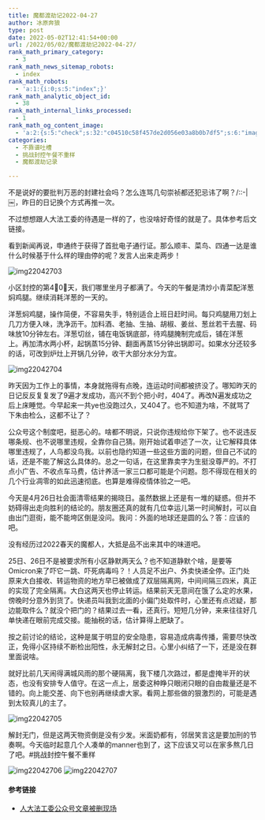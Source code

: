 ```yaml
---
title: 魔都渡劫记2022-04-27
author: 冰原奔狼
type: post
date: 2022-05-02T12:41:54+00:00
url: /2022/05/02/魔都渡劫记2022-04-27/
rank_math_primary_category:
  - 3
rank_math_news_sitemap_robots:
  - index
rank_math_robots:
  - 'a:1:{i:0;s:5:"index";}'
rank_math_analytic_object_id:
  - 38
rank_math_internal_links_processed:
  - 1
rank_math_og_content_image:
  - 'a:2:{s:5:"check";s:32:"c04510c58f457de2d056e03a8b0b7df5";s:6:"images";a:0:{}}'
categories:
  - 不靠谱吐槽
  - 挑战封控午餐不重样
  - 魔都渡劫记录

---
```

不是说好的要批判万恶的封建社会吗？怎么连骂几句崇祯都还犯忌讳了啊？/::-|￼，昨日的日记换个方式再推一次。

不过想想跟人大法工委的待遇是一样的了，也没啥好奇怪的就是了。具体参考后文链接。

看到新闻再说，申通终于获得了首批电子通行证。那么顺丰、菜鸟、四通一达是谁什么时候基于什么样的理由停的呢？发言人出来走两步！

<img decoding="async" src="https://i0.wp.com/s2.loli.net/2022/05/02/ycETBKqwXloLxIr.jpg?w=640&#038;ssl=1" alt="img22042703" data-recalc-dims="1" /> 

小区封控的第4⃣️0⃣️天，我们哪里坐月子都满了。今天的午餐是清炒小青菜配洋葱焖鸡腿。继续消耗洋葱的一天的。

洋葱焖鸡腿，操作简便，不容易失手，特别适合上班日赶时间。每只鸡腿用刀划上几刀方便入味，洗净沥干。加料酒、老抽、生抽、胡椒、姜丝、葱丝若干去腥、码味放10分钟左右。洋葱切丝，铺在电饭锅底部，待鸡腿腌制完成后，铺在洋葱上。再加清水两小杯，起锅蒸15分钟、翻面再蒸15分钟出锅即可。如果水分还较多的话，可改到炉灶上开锅几分钟，收干大部分水分为宜。

<img decoding="async" src="https://i0.wp.com/s2.loli.net/2022/05/02/5y4HZheJ1SYlI9u.jpg?w=640&#038;ssl=1" alt="img22042704" data-recalc-dims="1" /> 

昨天因为工作上的事情，本身就拖得有点晚，连运动时间都被挤没了。哪知昨天的日记反反复复发了9遍才发成功，高兴不到个把小时，404了。再改N遍发成功之后上床睡觉。今早起来一共ye也没跑过久，又404了。也不知道为啥，不就骂了下朱由检么，这都不让了？

公众号这个制度吧，挺恶心的。啥都不明说，只说你违规给你下架了。也不说违反哪条规、也不说哪里违规，全靠你自己猜。刚开始试着申述了一次，让它解释具体哪里违规了，人鸟都没鸟我。以前也隐约知道一些这些方面的问题，但自己不试的话，还是不能了解这么具体的。总之一句话，在这里靠卖字为生挺没尊严的。不打点小广告、不收点车马费，估计养活一家三口都可能是个问题。怨不得现在相关的几个行业凋零的如此迅速彻底。也算是难得疫情体验之一吧。

今天是4月26日社会面清零结果的揭晓日。虽然数据上还是有一堆的疑惑。但并不妨碍得出走向胜利的结论的。朋友圈还真的就有几位幸运儿第一时间解封，可以自由出门逛街，能不能垮区倒是没问。我问：外面的地球还是圆的么？答：应该的吧。

没有经历过2022春天的魔都人，大抵是品不出来其中的味道吧。

25日、26日不是被要求所有小区静默两天么？也不知道静默个啥，是要等Omicron来了吓它一跳、吓死病毒吗？！人员足不出户、外卖快递全停。正门处原来大白接收、转运物资的地方早已被做成了双层隔离网，中间间隔三四米，真正的实现了完全隔离。大白这两天也停止转运。结果前天无意间在饿了么定的水果，傍晚时分意外到货了。快递员叫我到北面的小偏门处取件时，心里还有点迟疑，那边能取件么？就没个把门的？结果过去一看，还真行。短短几分钟，来来往往好几单快递在眼前完成交接。能抽税的话，估计算得上肥缺了。

按之前讨论的结论，这种是属于明显的安全隐患，容易造成病毒传播，需要尽快改正，免得小区持续不断检出阳性，永无解封之日。心里小纠结了一下，还是没在群里面说啥。

就好比前几天闹得满城风雨的那个硬隔离，我下楼几次路过，都是虚掩半开的状态，也没有安排专人值守。在这一点上，居委这种睁只眼闭只眼的自由裁量还是不错的。向上能交差、向下也别再继续虐大家。看网上那些做的狠激烈的，可能是遇到太较真儿的主了。

<img decoding="async" src="https://i0.wp.com/s2.loli.net/2022/05/02/j7FD9oXWrCxYZh5.jpg?w=640&#038;ssl=1" alt="img22042705" data-recalc-dims="1" /> 

解封无门，但是这两天物资倒是没有少发。米面奶都有，邻居笑言这是要加刑的节奏啊。今天临时起意几个人凑单的manner也到了，这下应该又可以在家多熬几日了吧。#挑战封控午餐不重样

<img decoding="async" src="https://i0.wp.com/s2.loli.net/2022/05/02/Sm9OjC74qNkHnQe.jpg?w=640&#038;ssl=1" alt="img22042706" data-recalc-dims="1" />  
<img decoding="async" src="https://i0.wp.com/s2.loli.net/2022/05/02/6VhpDiRTIuvoYrj.jpg?w=640&#038;ssl=1" alt="img22042707" data-recalc-dims="1" /> 

#### 参考链接

  * [人大法工委公众号文章被删现场][1]

 [1]: https://mp.weixin.qq.com/s/2kKGC_vwEveYmFzy3Xg9-g